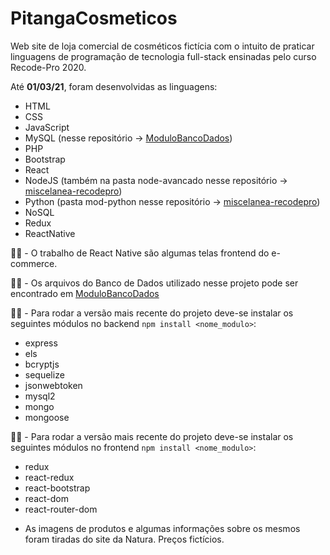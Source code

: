 # PitangaCosmeticos

Web site de loja comercial de cosméticos fictícia com o intuito de praticar linguagens de programação de tecnologia full-stack ensinadas pelo curso Recode-Pro 2020.

Até **01/03/21**, foram desenvolvidas as linguagens:

- HTML 
- CSS
- JavaScript
- MySQL (nesse repositório -> [ModuloBancoDados](https://github.com/madul/ModuloBancoDados))
- PHP 
- Bootstrap
- React 
- NodeJS (também na pasta node-avancado nesse repositório -> [miscelanea-recodepro](https://github.com/madul/miscelanea-recodepro))
- Python (pasta mod-python nesse repositório -> [miscelanea-recodepro](https://github.com/madul/miscelanea-recodepro))
- NoSQL
- Redux
- ReactNative



☝🏾 - O trabalho de React Native são algumas telas frontend do e-commerce.

☝🏾 - Os arquivos do Banco de Dados utilizado nesse projeto pode ser encontrado em [ModuloBancoDados](https://github.com/madul/ModuloBancoDados)

☝🏾 - Para rodar a versão mais recente do projeto deve-se instalar os seguintes módulos no backend ``` npm install <nome_modulo> ```:
  * express
  * els
  * bcryptjs
  * sequelize
  * jsonwebtoken
  * mysql2
  * mongo
  * mongoose
  
☝🏾 - Para rodar a versão mais recente do projeto deve-se instalar os seguintes módulos no frontend ``` npm install <nome_modulo> ```:
  * redux
  * react-redux
  * react-bootstrap
  * react-dom
  * react-router-dom
  

- As imagens de produtos e algumas informações sobre os mesmos foram tiradas do site da Natura. Preços fictícios.
